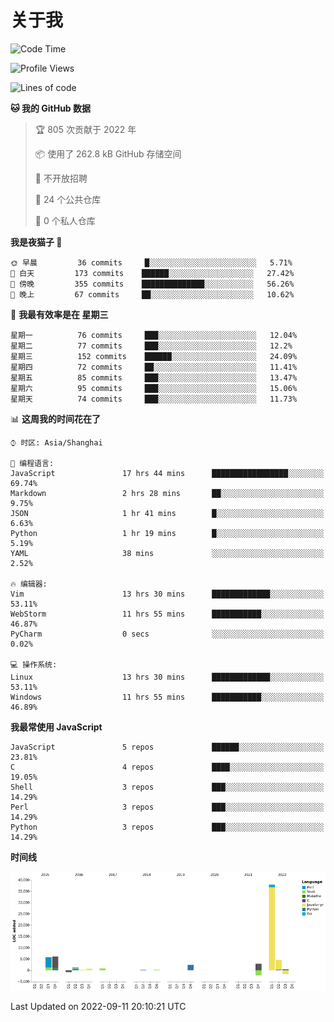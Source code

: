 # 关于我

<!--START_SECTION:waka-->
![Code Time](http://img.shields.io/badge/Code%20Time-637%20hrs%2047%20mins-blue)

![Profile Views](http://img.shields.io/badge/%E4%B8%AA%E4%BA%BA%E8%B5%84%E6%96%99%E8%A7%82%E7%9C%8B%E6%AC%A1%E6%95%B0-5-blue)

![Lines of code](https://img.shields.io/badge/%E4%BB%8E%E3%80%8CHello%20World%E3%80%8D%E8%B5%B7%E6%88%91%E5%B7%B2%E7%BB%8F%E5%86%99%E4%BA%86-59%20Thousand%20%E8%A1%8C%E4%BB%A3%E7%A0%81-blue)

**🐱 我的 GitHub 数据** 

> 🏆 805 次贡献于 2022 年
 > 
> 📦  使用了 262.8 kB GitHub 存储空间 
 > 
> 🚫 不开放招聘
 > 
> 📜 24 个公共仓库 
 > 
> 🔑 0 个私人仓库  
 > 
**我是夜猫子 🦉** 

```text
🌞 早晨         36 commits     █░░░░░░░░░░░░░░░░░░░░░░░░   5.71% 
🌆 白天         173 commits    ██████░░░░░░░░░░░░░░░░░░░   27.42% 
🌃 傍晚         355 commits    ██████████████░░░░░░░░░░░   56.26% 
🌙 晚上         67 commits     ██░░░░░░░░░░░░░░░░░░░░░░░   10.62%

```
📅 **我最有效率是在 星期三** 

```text
星期一          76 commits     ███░░░░░░░░░░░░░░░░░░░░░░   12.04% 
星期二          77 commits     ███░░░░░░░░░░░░░░░░░░░░░░   12.2% 
星期三          152 commits    ██████░░░░░░░░░░░░░░░░░░░   24.09% 
星期四          72 commits     ██░░░░░░░░░░░░░░░░░░░░░░░   11.41% 
星期五          85 commits     ███░░░░░░░░░░░░░░░░░░░░░░   13.47% 
星期六          95 commits     ███░░░░░░░░░░░░░░░░░░░░░░   15.06% 
星期天          74 commits     ███░░░░░░░░░░░░░░░░░░░░░░   11.73%

```


📊 **这周我的时间花在了** 

```text
⌚︎ 时区: Asia/Shanghai

💬 编程语言: 
JavaScript               17 hrs 44 mins      █████████████████░░░░░░░░   69.74% 
Markdown                 2 hrs 28 mins       ██░░░░░░░░░░░░░░░░░░░░░░░   9.75% 
JSON                     1 hr 41 mins        █░░░░░░░░░░░░░░░░░░░░░░░░   6.63% 
Python                   1 hr 19 mins        █░░░░░░░░░░░░░░░░░░░░░░░░   5.19% 
YAML                     38 mins             ░░░░░░░░░░░░░░░░░░░░░░░░░   2.52%

🔥 编辑器: 
Vim                      13 hrs 30 mins      █████████████░░░░░░░░░░░░   53.11% 
WebStorm                 11 hrs 55 mins      ███████████░░░░░░░░░░░░░░   46.87% 
PyCharm                  0 secs              ░░░░░░░░░░░░░░░░░░░░░░░░░   0.02%

💻 操作系统: 
Linux                    13 hrs 30 mins      █████████████░░░░░░░░░░░░   53.11% 
Windows                  11 hrs 55 mins      ███████████░░░░░░░░░░░░░░   46.89%

```

**我最常使用 JavaScript** 

```text
JavaScript               5 repos             ██████░░░░░░░░░░░░░░░░░░░   23.81% 
C                        4 repos             ████░░░░░░░░░░░░░░░░░░░░░   19.05% 
Shell                    3 repos             ███░░░░░░░░░░░░░░░░░░░░░░   14.29% 
Perl                     3 repos             ███░░░░░░░░░░░░░░░░░░░░░░   14.29% 
Python                   3 repos             ███░░░░░░░░░░░░░░░░░░░░░░   14.29%

```


**时间线**

![Chart not found](https://raw.githubusercontent.com/Arondight/Arondight/master/charts/bar_graph.png) 


 Last Updated on 2022-09-11 20:10:21 UTC
<!--END_SECTION:waka-->
